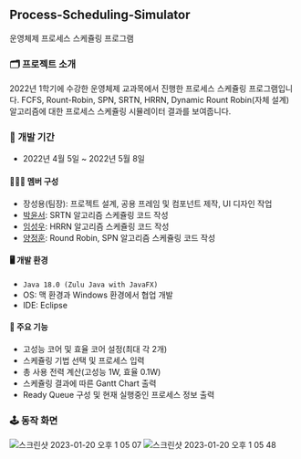## Process-Scheduling-Simulator
운영체제 프로세스 스케쥴링 프로그램

### 🗂️ 프로젝트 소개
2022년 1학기에 수강한 운영체제 교과목에서 진행한 프로세스 스케쥴링 프로그램입니다. FCFS, Rount-Robin, SPN, SRTN, HRRN, Dynamic Rount Robin(자체 설계) 알고리즘에 대한 프로세스 스케쥴링 시뮬레이터 결과를 보여줍니다.
<br>

### 📆 개발 기간
* 2022년 4월 5일 ~ 2022년 5월 8일

#### 🙋🏻‍♂️ 멤버 구성
 - 장성용(팀장): 프로젝트 설계, 공용 프레임 및 컴포넌트 제작, UI 디자인 작업
 - [박윤서](https://github.com/wndrksdl): SRTN 알고리즘 스케쥴링 코드 작성
 - [임성우](https://github.com/imseongwoo): HRRN 알고리즘 스케쥴링 코드 작성
 - [양정훈](https://github.com/YangJunghoon): Round Robin, SPN 알고리즘 스케쥴링 코드 작성

#### 🖥️ 개발 환경
 - `Java 18.0 (Zulu Java with JavaFX)`
 - OS: 맥 환경과 Windows 환경에서 협업 개발
 - IDE: Eclipse

#### 🔖 주요 기능
 - 고성능 코어 및 효율 코어 설정(최대 각 2개)
 - 스케쥴링 기법 선택 및 프로세스 입력
 - 총 사용 전력 계산(고성능 1W, 효율 0.1W)
 - 스케쥴링 결과에 따른 Gantt Chart 출력
 - Ready Queue 구성 및 현재 실행중인 프로세스 정보 출력

### 🕹️ 동작 화면
![스크린샷 2023-01-20 오후 1 05 07](https://user-images.githubusercontent.com/74158951/213617030-3cefc7ef-51cc-4809-ba63-98172793254f.png)
![스크린샷 2023-01-20 오후 1 05 48](https://user-images.githubusercontent.com/74158951/213617037-e4a6b995-12c5-42cb-8665-8496642ae9ea.png)

